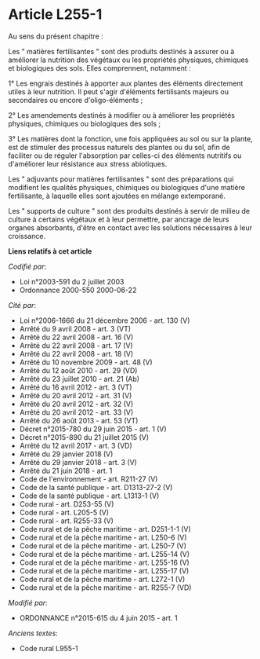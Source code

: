 # Article L255-1

Au sens du présent chapitre : 

Les " matières fertilisantes " sont des produits destinés à assurer ou à améliorer la nutrition des végétaux ou les
propriétés physiques, chimiques et biologiques des sols. Elles comprennent, notamment : 

1° Les engrais destinés à apporter aux plantes des éléments directement utiles à leur nutrition. Il peut s'agir d'éléments
fertilisants majeurs ou secondaires ou encore d'oligo-éléments ; 

2° Les amendements destinés à modifier ou à améliorer les propriétés physiques, chimiques ou biologiques des sols ; 

3° Les matières dont la fonction, une fois appliquées au sol ou sur la plante, est de stimuler des processus naturels des
plantes ou du sol, afin de faciliter ou de réguler l'absorption par celles-ci des éléments nutritifs ou d'améliorer leur
résistance aux stress abiotiques. 

Les " adjuvants pour matières fertilisantes " sont des préparations qui modifient les qualités physiques, chimiques ou
biologiques d'une matière fertilisante, à laquelle elles sont ajoutées en mélange extemporané. 

Les " supports de culture " sont des produits destinés à servir de milieu de culture à certains végétaux et à leur permettre,
par ancrage de leurs organes absorbants, d'être en contact avec les solutions nécessaires à leur croissance.

**Liens relatifs à cet article**

_Codifié par_:

  - Loi n°2003-591 du 2 juillet 2003
  - Ordonnance 2000-550 2000-06-22

_Cité par_:

  - Loi n°2006-1666 du 21 décembre 2006 - art. 130 (V)
  - Arrêté du 9 avril 2008 - art. 3 (VT)
  - Arrêté du 22 avril 2008 - art. 16 (V)
  - Arrêté du 22 avril 2008 - art. 17 (V)
  - Arrêté du 22 avril 2008 - art. 18 (V)
  - Arrêté du 10 novembre 2009 - art. 48 (V)
  - Arrêté du 12 août 2010 - art. 29 (VD)
  - Arrêté du 23 juillet 2010 - art. 21 (Ab)
  - Arrêté du 16 avril 2012 - art. 3 (VT)
  - Arrêté du 20 avril 2012 - art. 31 (V)
  - Arrêté du 20 avril 2012 - art. 32 (V)
  - Arrêté du 20 avril 2012 - art. 33 (V)
  - Arrêté du 26 août 2013 - art. 53 (VT)
  - Décret n°2015-780 du 29 juin 2015 - art. 1 (V)
  - Décret n°2015-890 du 21 juillet 2015 (V)
  - Arrêté du 12 avril 2017 - art. 3 (VD)
  - Arrêté du 29 janvier 2018 (V)
  - Arrêté du 29 janvier 2018 - art. 3 (V)
  - Arrêté du 21 juin 2018 - art. 1
  - Code de l'environnement - art. R211-27 (V)
  - Code de la santé publique - art. D1313-27-2 (V)
  - Code de la santé publique - art. L1313-1 (V)
  - Code rural - art. D253-55 (V)
  - Code rural - art. L205-5 (V)
  - Code rural - art. R255-33 (V)
  - Code rural et de la pêche maritime - art. D251-1-1 (V)
  - Code rural et de la pêche maritime - art. L250-6 (V)
  - Code rural et de la pêche maritime - art. L250-7 (V)
  - Code rural et de la pêche maritime - art. L255-14 (V)
  - Code rural et de la pêche maritime - art. L255-16 (V)
  - Code rural et de la pêche maritime - art. L255-17 (V)
  - Code rural et de la pêche maritime - art. L272-1 (V)
  - Code rural et de la pêche maritime - art. R255-7 (VD)

_Modifié par_:

  - ORDONNANCE n°2015-615 du 4 juin 2015 - art. 1

_Anciens textes_:

  - Code rural L955-1
